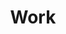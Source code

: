 ---
layout: "layouts/work.njk"
title: "Work"
eleventyNavigation:
  key: 'Work'
  title: 'Work'
  order: 2
---